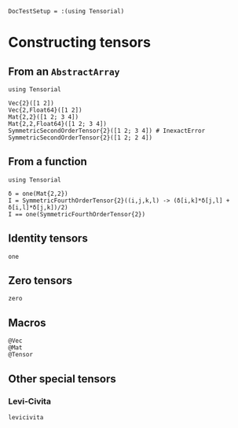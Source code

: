 ```@meta
DocTestSetup = :(using Tensorial)
```

# Constructing tensors

## From an `AbstractArray`

```@setup construct-from-abstractarray
using Tensorial
```

```@repl construct-from-abstractarray
Vec{2}([1 2])
Vec{2,Float64}([1 2])
Mat{2,2}([1 2; 3 4])
Mat{2,2,Float64}([1 2; 3 4])
SymmetricSecondOrderTensor{2}([1 2; 3 4]) # InexactError
SymmetricSecondOrderTensor{2}([1 2; 2 4])
```

## From a function

```@setup construct-from-function
using Tensorial
```

```@repl construct-from-function
δ = one(Mat{2,2})
I = SymmetricFourthOrderTensor{2}((i,j,k,l) -> (δ[i,k]*δ[j,l] + δ[i,l]*δ[j,k])/2)
I == one(SymmetricFourthOrderTensor{2})
```

## Identity tensors

```@docs
one
```

## Zero tensors

```@docs
zero
```

## Macros

```@docs
@Vec
@Mat
@Tensor
```

## Other special tensors

### Levi-Civita

```@docs
levicivita
```
